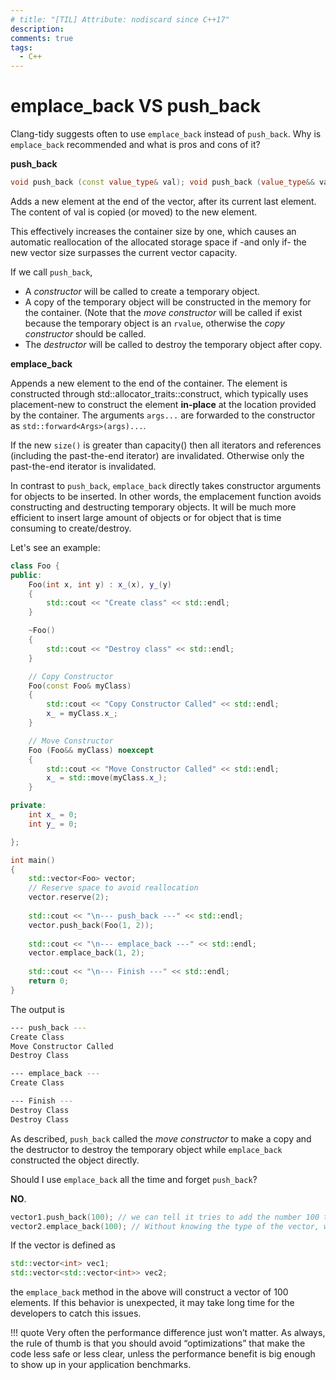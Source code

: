 ```yaml
---
# title: "[TIL] Attribute: nodiscard since C++17"
description:
comments: true
tags:
  - C++
---
```


# emplace_back VS push_back

Clang-tidy suggests often to use `emplace_back` instead of `push_back`.
Why is `emplace_back` recommended and what is pros and cons of it?

**push_back**

```cpp
void push_back (const value_type& val); void push_back (value_type&& val);
```

Adds a new element at the end of the vector, after its current last element. The content of val is copied (or moved) to the new element.

This effectively increases the container size by one, which causes an automatic reallocation of the allocated storage space if -and only if- the new vector size surpasses the current vector capacity.

If we call `push_back`,

- A _constructor_ will be called to create a temporary object.
- A copy of the temporary object will be constructed in the memory for the container. (Note that the _move constructor_ will be called if exist because the temporary object is an `rvalue`, otherwise the _copy constructor_ should be called.
- The _destructor_ will be called to destroy the temporary object after copy.

**emplace_back**

Appends a new element to the end of the container. The element is constructed through std::allocator_traits::construct, which typically uses placement-new to construct the element **in-place** at the location provided by the container. The arguments `args...` are forwarded to the constructor as `std::forward<Args>(args)...`.

If the new `size()` is greater than capacity() then all iterators and references (including the past-the-end iterator) are invalidated. Otherwise only the past-the-end iterator is invalidated. 

In contrast to `push_back`, `emplace_back` directly takes constructor arguments for objects to be inserted. In other words, the emplacement function avoids constructing and destructing temporary objects. It will be much more efficient to insert large amount of objects or for object that is time consuming to create/destroy.

Let's see an example:

```cpp
class Foo {
public:
    Foo(int x, int y) : x_(x), y_(y)
    {
        std::cout << "Create class" << std::endl;
    }

    ~Foo()
    {
        std::cout << "Destroy class" << std::endl;
    }

    // Copy Constructor
    Foo(const Foo& myClass)
    {
        std::cout << "Copy Constructor Called" << std::endl;
        x_ = myClass.x_;
    }

    // Move Constructor
    Foo (Foo&& myClass) noexcept
    {
        std::cout << "Move Constructor Called" << std::endl;
        x_ = std::move(myClass.x_);
    }

private:
    int x_ = 0;
    int y_ = 0;

};

int main()
{
    std::vector<Foo> vector;
    // Reserve space to avoid reallocation
    vector.reserve(2);
    
    std::cout << "\n--- push_back ---" << std::endl;
    vector.push_back(Foo(1, 2));
    
    std::cout << "\n--- emplace_back ---" << std::endl;
    vector.emplace_back(1, 2);
    
    std::cout << "\n--- Finish ---" << std::endl;
    return 0;
}
```

The output is

```bash
--- push_back ---
Create Class
Move Constructor Called
Destroy Class

--- emplace_back ---
Create Class

--- Finish ---
Destroy Class
Destroy Class
```

As described, `push_back` called the _move constructor_ to make a copy and the destructor to destroy the temporary object while `emplace_back` constructed the object directly.

Should I use `emplace_back` all the time and forget `push_back`?

**NO**. 

```cpp
vector1.push_back(100); // we can tell it tries to add the number 100 to the end of the vector.
vector2.emplace_back(100); // Without knowing the type of the vector, we don’t know what constructor is actually invoking.
```

If the vector is defined as
```cpp
std::vector<int> vec1;
std::vector<std::vector<int>> vec2;
```
the `emplace_back` method in the above will construct a vector of 100 elements. 
If this behavior is unexpected, it may take long time for the developers to catch this issues.

!!! quote
    Very often the performance difference just won’t matter. As always, the rule of thumb is that you should avoid “optimizations” that make the code less safe or less clear, unless the performance benefit is big enough to show up in your application benchmarks.

